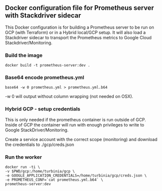 ## Docker configuration file for Prometheus server with Stackdriver sidecar
This Docker configuration is for building a Prometheus server to be run on GCP (with Terraform) or in a Hybrid local/GCP setup. It will also load a Stackdriver sidecar to transport the Prometheus metrics to Google Cloud Stackdriver/Monitoring.

### Build the image
```
docker build -t prometheus-server:dev .
```

### Base64 encode prometheus.yml
```
base64 -w 0 prometheus.yml > prometheus.yml.b64
```
-w 0 will output without column wrapping (not needed on OSX).

### Hybrid GCP - setup credentials
This is only needed if the prometheus container is run outside of GCP. Inside of GCP the container will run with enough privileges to write to Google StackDriver/Monitoring.

Create a service account with the correct scope (monitoring) and download the credentials to ./gcp/creds.json

### Run the worker
```
docker run -ti \
-v $PWD/gcp:/home/turbinia/gcp \
-e GOOGLE_APPLICATION_CREDENTIALS=/home/turbinia/gcp/creds.json \
-e PROMETHEUS_CONF=`cat prometheus.yml.b64` \
prometheus-server:dev
```

